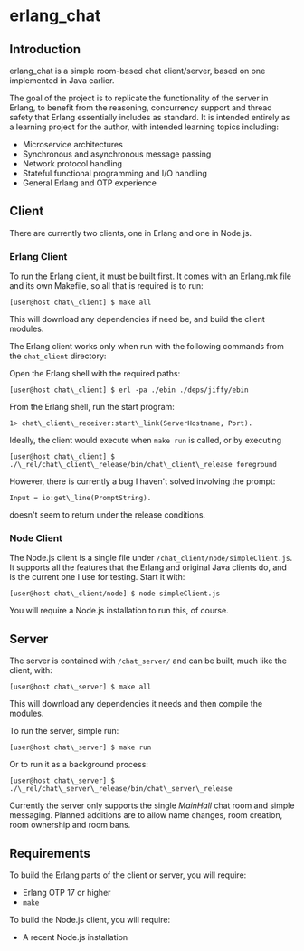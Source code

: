 erlang_chat
===========

Introduction
------------
erlang_chat is a simple room-based chat client/server, based on one implemented
in Java earlier.

The goal of the project is to replicate the functionality of the server in
Erlang, to benefit from the reasoning, concurrency support and thread safety
that Erlang essentially includes as standard. It is intended entirely as a
learning project for the author, with intended learning topics including:
  * Microservice architectures
  * Synchronous and asynchronous message passing
  * Network protocol handling
  * Stateful functional programming and I/O handling
  * General Erlang and OTP experience

Client
------

There are currently two clients, one in Erlang and one in Node.js.

### Erlang Client
To run the Erlang client, it must be built first. It comes with an Erlang.mk
file and its own Makefile, so all that is required is to run:

  ~~~~
  [user@host chat\_client] $ make all
  ~~~~

This will download any dependencies if need be, and build the client modules.

The Erlang client works only when run with the following commands from the
`chat_client` directory:

Open the Erlang shell with the required paths:

  ~~~~
  [user@host chat\_client] $ erl -pa ./ebin ./deps/jiffy/ebin
  ~~~~

From the Erlang shell, run the start program:

  ~~~~
  1> chat\_client\_receiver:start\_link(ServerHostname, Port).
  ~~~~

Ideally, the client would execute when `make run` is called, or by executing

  ~~~~
  [user@host chat\_client] $ ./\_rel/chat\_client\_release/bin/chat\_client\_release foreground
  ~~~~

However, there is currently a bug I haven't solved involving the prompt:

  ~~~~
  Input = io:get\_line(PromptString).
  ~~~~

doesn't seem to return under the release conditions.

### Node Client
The Node.js client is a single file under `/chat_client/node/simpleClient.js`.
It supports all the features that the Erlang and original Java clients do, and
is the current one I use for testing. Start it with:

  ~~~~
  [user@host chat\_client/node] $ node simpleClient.js
  ~~~~

You will require a Node.js installation to run this, of course.

Server
------

The server is contained with `/chat_server/` and can be built, much like the
client, with:

  ~~~~
  [user@host chat\_server] $ make all
  ~~~~

This will download any dependencies it needs and then compile the modules.

To run the server, simple run:

  ~~~~
  [user@host chat\_server] $ make run
  ~~~~

Or to run it as a background process:

  ~~~~
  [user@host chat\_server] $ ./\_rel/chat\_server\_release/bin/chat\_server\_release
  ~~~~

Currently the server only supports the single *MainHall* chat room and simple
messaging. Planned additions are to allow name changes, room creation, room
ownership and room bans.

Requirements
------------

To build the Erlang parts of the client or server, you will require:
  * Erlang OTP 17 or higher
  * `make`

To build the Node.js client, you will require:
  * A recent Node.js installation
